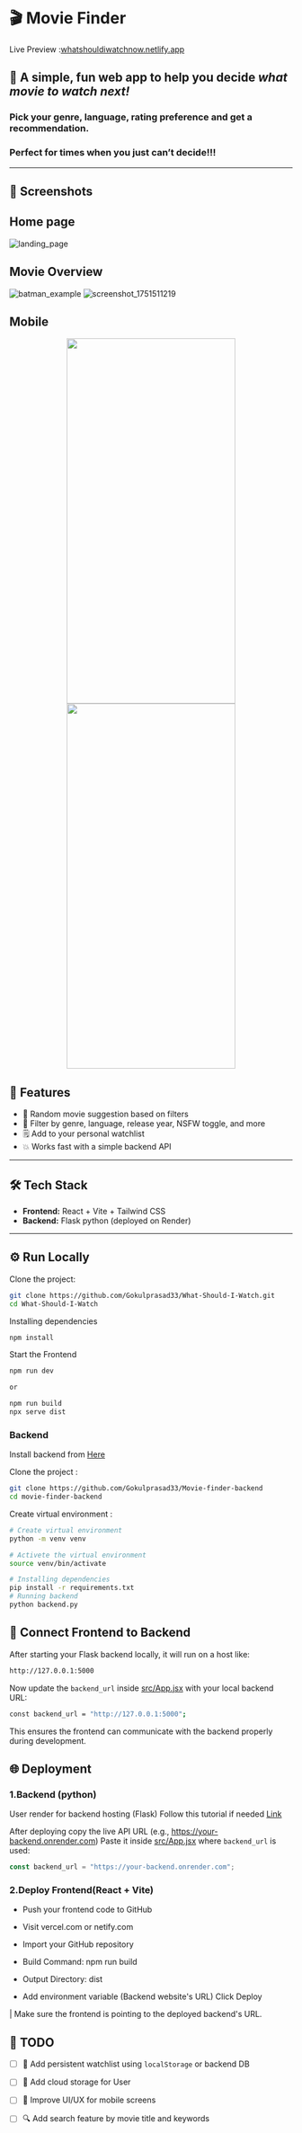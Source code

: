 # 🎬 Movie Finder

Live Preview :[whatshouldiwatchnow.netlify.app](https://6865fcfc2010220008884f4a--whatshouldiwatchnow.netlify.app/)

## 🍿 A simple, fun web app to help you decide *what movie to watch next!*  

### Pick your genre, language, rating preference and get a recommendation.  
### Perfect for times when you just can’t decide!!!

---

## 📸 Screenshots
## Home page

![landing_page](https://github.com/user-attachments/assets/a580ab35-2256-4fb9-96e5-842b9f836758)

## Movie Overview

![batman_example](https://github.com/user-attachments/assets/73f6b186-205f-406e-b07f-1a40f5894ba0)
![screenshot_1751511219](https://github.com/user-attachments/assets/e263f423-1d63-497e-bc6b-fad1428badda)

## Mobile
<p align="center">
  <img src="https://github.com/Gokulprasad33/What-Should-I-Watch/blob/main/Sreenshots/mobile_preview_2.png?raw=true" width="300" height="650"/>
  <img src="https://github.com/Gokulprasad33/What-Should-I-Watch/blob/main/Sreenshots/mobile_preview_1.png?raw=true" width="300" height="650"/>
</p>


## 🚀 Features

- 🎲 Random movie suggestion based on filters
- 🎯 Filter by genre, language, release year, NSFW toggle, and more
- 🗒️ Add to your personal watchlist 
- 💥 Works fast with a simple backend API

---

## 🛠️ Tech Stack

- **Frontend:** React + Vite + Tailwind CSS
- **Backend:** Flask python (deployed on Render)

---

## ⚙️ Run Locally

Clone the project:
```bash
git clone https://github.com/Gokulprasad33/What-Should-I-Watch.git
cd What-Should-I-Watch
```
Installing dependencies
```bash
npm install
```
Start the Frontend
```bash
npm run dev 

or

npm run build
npx serve dist
```

### Backend
Install backend from [Here](https://github.com/Gokulprasad33/Movie-finder-backend)

Clone the project :
```bash
git clone https://github.com/Gokulprasad33/Movie-finder-backend
cd movie-finder-backend
```

Create virtual environment :
```bash
# Create virtual environment
python -m venv venv 

# Activete the virtual environment
source venv/bin/activate  
```

```bash
# Installing dependencies
pip install -r requirements.txt
# Running backend
python backend.py
```
## 🔗 Connect Frontend to Backend

After starting your Flask backend locally, it will run on a host like:

```bash
http://127.0.0.1:5000
```

Now update the `backend_url` inside [src/App.jsx](https://github.com/Gokulprasad33/What-Should-I-Watch/blob/main/src/App.jsx) with your local backend URL:

```bash
const backend_url = "http://127.0.0.1:5000"; 
```
This ensures the frontend can communicate with the backend properly during development.


## 🌐 Deployment

### 1.Backend (python)
User render for backend hosting (Flask)
Follow this tutorial if needed [Link](https://youtu.be/vwoUriuqcio?si=JfMUv2fF2i4nCTze)

 After deploying copy the live API URL (e.g., https://your-backend.onrender.com)
Paste it inside [src/App.jsx](https://github.com/Gokulprasad33/What-Should-I-Watch/blob/main/src/App.jsx) where `backend_url` is used:

```js
const backend_url = "https://your-backend.onrender.com";
```

### 2.Deploy Frontend(React + Vite)

- Push your frontend code to GitHub

- Visit vercel.com or netify.com

- Import your GitHub repository

- Build Command: npm run build

- Output Directory: dist

- Add environment variable (Backend website's URL)
Click Deploy

| Make sure the frontend is pointing to the deployed backend's URL.

## 📝 TODO

- [ ] 💾 Add persistent watchlist using `localStorage` or backend DB
- [ ] 💾 Add cloud storage for User
- [ ] 🎨 Improve UI/UX for mobile screens
- [ ] 🔍 Add search feature by movie title and keywords







